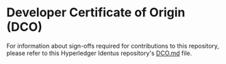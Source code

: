 # Developer Certificate of Origin (DCO)

For information about sign-offs required for contributions to this repository, please refer to this Hyperledger Identus repository's [DCO.md](https://github.com/hyperledger/identus/blob/main/DCO.md) file. 